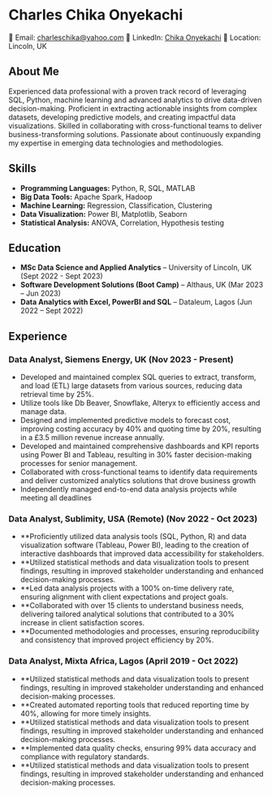 # Charles Chika Onyekachi

📧 Email: charleschika@yahoo.com
📱 LinkedIn: [Chika Onyekachi](https://www.linkedin.com/in/yourlinkedinprofile)
📍 Location: Lincoln, UK

## About Me

Experienced data professional with a proven track record of leveraging SQL, Python, machine learning and advanced analytics to drive data-driven decision-making. Proficient in extracting actionable insights from complex datasets, developing predictive models, and creating impactful data visualizations. Skilled in collaborating with cross-functional teams to deliver business-transforming solutions. Passionate about continuously expanding my expertise in emerging data technologies and methodologies.

## Skills

- **Programming Languages:** Python, R, SQL, MATLAB
- **Big Data Tools:** Apache Spark, Hadoop
- **Machine Learning:** Regression, Classification, Clustering
- **Data Visualization:** Power BI, Matplotlib, Seaborn
- **Statistical Analysis:** ANOVA, Correlation, Hypothesis testing

## Education

- **MSc Data Science and Applied Analytics** – University of Lincoln, UK (Sept 2022 - Sept 2023)
- **Software Development Solutions (Boot Camp)** – Althaus, UK (Mar 2023 – Jun 2023)
- **Data Analytics with Excel, PowerBI and SQL** – Dataleum, Lagos (Jun 2022 – Sept 2022)

## Experience

### Data Analyst, Siemens Energy, UK (Nov 2023 - Present)
-	Developed and maintained complex SQL queries to extract, transform, and load (ETL) large datasets from various sources, reducing data retrieval time by 25%.
- Utilize tools like Db Beaver, Snowflake, Alteryx to efficiently access and manage data.
- Designed and implemented predictive models to forecast cost, improving costing accuracy by 40% and quoting time by 20%, resulting in a £3.5 million revenue increase annually.
- Developed and maintained comprehensive dashboards and KPI reports using Power BI and Tableau, resulting in 30% faster decision-making processes for senior management.
- Collaborated with cross-functional teams to identify data requirements and deliver customized analytics solutions that drove business growth
- Independently managed end-to-end data analysis projects while meeting all deadlines

### Data Analyst, Sublimity, USA (Remote) (Nov 2022 - Oct 2023)
- **Proficiently utilized data analysis tools (SQL, Python, R) and data visualization software (Tableau, Power BI), leading to the creation of interactive dashboards that improved data accessibility for stakeholders.
- **Utilized statistical methods and data visualization tools to present findings, resulting in improved stakeholder understanding and enhanced decision-making processes.
- **Led data analysis projects with a 100% on-time delivery rate, ensuring alignment with client expectations and project goals.
- **Collaborated with over 15 clients to understand business needs, delivering tailored analytical solutions that contributed to a 30% increase in client satisfaction scores.
- **Documented methodologies and processes, ensuring reproducibility and consistency that improved project efficiency by 20%.
  
### Data Analyst, Mixta Africa, Lagos (April 2019 - Oct 2022)
- **Utilized statistical methods and data visualization tools to present findings, resulting in improved stakeholder understanding and enhanced decision-making processes.
- **Created automated reporting tools that reduced reporting time by 40%, allowing for more timely insights.
- **Utilized statistical methods and data visualization tools to present findings, resulting in improved stakeholder understanding and enhanced decision-making processes.
- **Implemented data quality checks, ensuring 99% data accuracy and compliance with regulatory standards.
- **Utilized statistical methods and data visualization tools to present findings, resulting in improved stakeholder understanding and enhanced decision-making processes.



